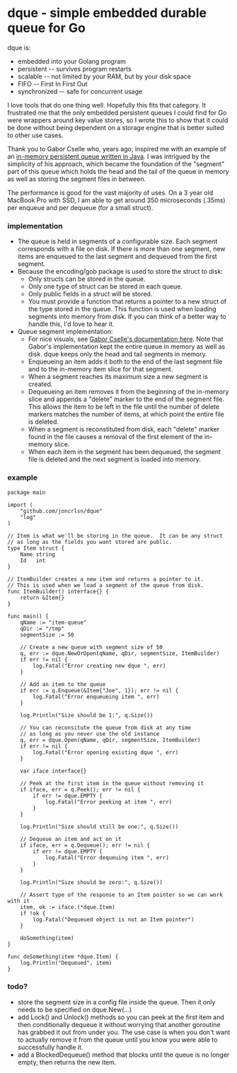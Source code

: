 # dque - simple embedded durable queue for Go

dque is:
* embedded into your Golang program
* persistent -- survives program restarts
* scalable -- not limited by your RAM, but by your disk space
* FIFO -- First In First Out
* synchronized -- safe for concurrent usage

I love tools that do one thing well.  Hopefully this fits that category.  It frustrated me that the only embedded persistent queues I could find for Go were wrappers around key value stores, so I wrote this to show that it could be done without being dependent on a storage engine that is better suited to other use cases.

Thank you to Gabor Cselle who, years ago, inspired me with an example of an [in-memory persistent queue written in Java](http://www.gaborcselle.com/open_source/java/persistent_queue.html).  I was intrigued by the simplicity of his approach, which became the foundation of the "segment" part of this queue which holds the head and the tail of the queue in memory as well as storing the segment files in between.

The performance is good for the vast majority of uses. On a 3 year old MacBook Pro with SSD, I am able to get around 350 microseconds (.35ms) per enqueue and per dequeue (for a small struct).

### implementation
* The queue is held in segments of a configurable size. Each segment corresponds with a file on disk. If there is more than one segment, new items are enqueued to the last segment and dequeued from the first segment.
* Because the encoding/gob package is used to store the struct to disk: 
  * Only structs can be stored in the queue.
  * Only one type of struct can be stored in each queue.
  * Only public fields in a struct will be stored.
  * You must provide a function that returns a pointer to a new struct of the type stored in the queue.  This function is used when loading segments into memory from disk.  If you can think of a better way to handle this, I'd love to hear it.
* Queue segment implementation:
  * For nice visuals, see [Gabor Cselle's documentation here](http://www.gaborcselle.com/open_source/java/persistent_queue.html).  Note that Gabor's implementation kept the entire queue in memory as well as disk.  dque keeps only the head and tail segments in memory.
  * Enqueueing an item adds it both to the end of the last segment file and to the in-memory item slice for that segment.
  * When a segment reaches its maximum size a new segment is created.
  * Dequeueing an item removes it from the beginning of the in-memory slice and appends a "delete" marker to the end of the segment file.  This allows the item to be left in the file until the number of delete markers matches the number of items, at which point the entire file is deleted.
  * When a segment is reconstituted from disk, each "delete" marker found in the file causes a removal of the first element of the in-memory slice.
  * When each item in the segment has been dequeued, the segment file is deleted and the next segment is loaded into memory.

### example
```golang
package main

import (
	"github.com/joncrlsn/dque"
	"log"
)

// Item is what we'll be storing in the queue.  It can be any struct
// as long as the fields you want stored are public.
type Item struct {
	Name string
	Id   int
}

// ItemBuilder creates a new item and returns a pointer to it.
// This is used when we load a segment of the queue from disk.
func ItemBuilder() interface{} {
	return &Item{}
}

func main() {
	qName := "item-queue"
	qDir := "/tmp"
	segmentSize := 50

	// Create a new queue with segment size of 50
	q, err := dque.NewOrOpen(qName, qDir, segmentSize, ItemBuilder)
	if err != nil {
		log.Fatal("Error creating new dque ", err)
	}

	// Add an item to the queue
	if err := q.Enqueue(&Item{"Joe", 1}); err != nil {
		log.Fatal("Error enqueueing item ", err)
	}

	log.Println("Size should be 1:", q.Size())

	// You can reconsitute the queue from disk at any time
	// as long as you never use the old instance
	q, err = dque.Open(qName, qDir, segmentSize, ItemBuilder)
	if err != nil {
		log.Fatal("Error opening existing dque ", err)
	}

	var iface interface{}

	// Peek at the first item in the queue without removing it
	if iface, err = q.Peek(); err != nil {
		if err != dque.EMPTY {
			log.Fatal("Error peeking at item ", err)
		}
	}

	log.Println("Size should still be one:", q.Size())

	// Dequeue an item and act on it
	if iface, err = q.Dequeue(); err != nil {
		if err != dque.EMPTY {
			log.Fatal("Error dequeuing item ", err)
		}
	}

	log.Println("Size should be zero:", q.Size())

	// Assert type of the response to an Item pointer so we can work with it
	item, ok := iface.(*dque.Item)
	if !ok {
		log.Fatal("Dequeued object is not an Item pointer")
	}

	doSomething(item)
}

func doSomething(item *dque.Item) {
	log.Println("Dequeued", item)
}
```

### todo?
* store the segment size in a config file inside the queue. Then it only needs to be specified on dque.New(...)
* add Lock() and Unlock() methods so you can peek at the first item and then conditionally dequeue it without worrying that another goroutine has grabbed it out from under you.  The use case is when you don't want to actually remove it from the queue until you know you were able to successfully handle it.
* add a BlockedDequeue() method that blocks until the queue is no longer empty, then returns the new item.

